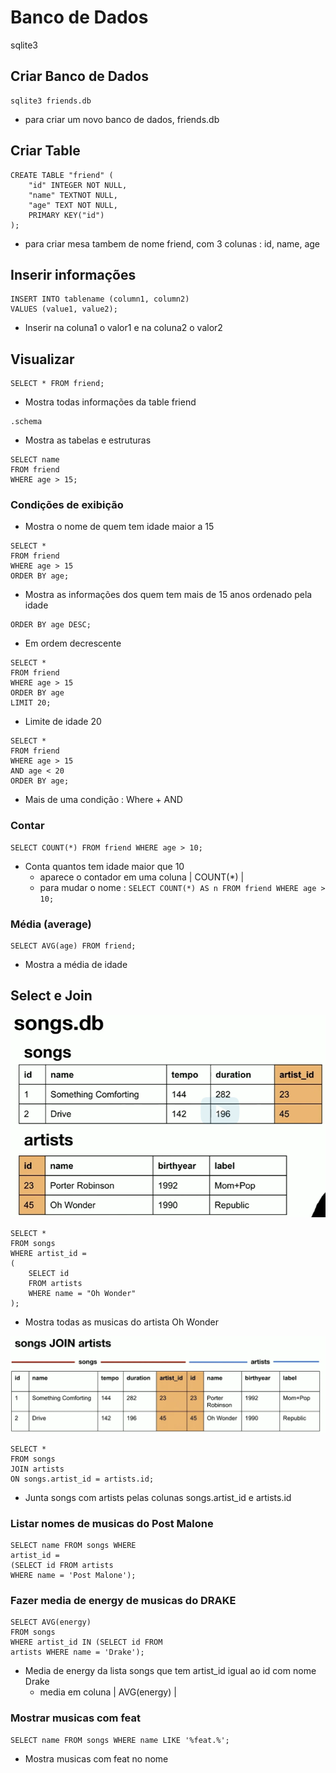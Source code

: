 # Banco de Dados
sqlite3

## Criar Banco de Dados
```
sqlite3 friends.db
```
- para criar um novo banco de dados, friends.db
## Criar Table
```
CREATE TABLE "friend" (
    "id" INTEGER NOT NULL,
    "name" TEXTNOT NULL,
    "age" TEXT NOT NULL,
    PRIMARY KEY("id")
);
```
- para criar mesa tambem de nome friend, com 3 colunas : id, name, age
## Inserir informações
```
INSERT INTO tablename (column1, column2)
VALUES (value1, value2);
```
- Inserir na coluna1 o valor1 e na coluna2 o valor2
## Visualizar 
```
SELECT * FROM friend;
```
- Mostra todas informações da table friend
```
.schema
```
- Mostra as tabelas e estruturas
```
SELECT name
FROM friend
WHERE age > 15;
```
### Condições de exibição
- Mostra o nome de quem tem idade maior a 15
```
SELECT *
FROM friend
WHERE age > 15
ORDER BY age;
```
- Mostra as informações dos quem tem mais de 15 anos ordenado pela idade
```
ORDER BY age DESC;
```
- Em ordem decrescente
```
SELECT *
FROM friend
WHERE age > 15
ORDER BY age
LIMIT 20;
```
- Limite de idade 20
```
SELECT *
FROM friend
WHERE age > 15
AND age < 20
ORDER BY age;
```
- Mais de uma condição : Where + AND
### Contar
```
SELECT COUNT(*) FROM friend WHERE age > 10;
```
- Conta quantos tem idade maior que 10
  - aparece o contador em uma coluna | COUNT(*) |
  - para mudar o nome :
  `
    SELECT COUNT(*) AS n FROM friend WHERE age > 10;
  `
### Média (average)
```
SELECT AVG(age) FROM friend;
```
- Mostra a média de idade

## Select e Join

![alt text](image.png)

```
SELECT *
FROM songs
WHERE artist_id =
(
    SELECT id
    FROM artists
    WHERE name = "Oh Wonder"
);
```
- Mostra todas as musicas do artista Oh Wonder

![alt text](image-1.png)

```
SELECT *
FROM songs
JOIN artists
ON songs.artist_id = artists.id;
```
- Junta songs com artists pelas colunas songs.artist_id e artists.id

### Listar nomes de musicas do Post Malone
```
SELECT name FROM songs WHERE 
artist_id = 
(SELECT id FROM artists
WHERE name = 'Post Malone');
```
### Fazer media de energy de musicas do DRAKE
```
SELECT AVG(energy)
FROM songs
WHERE artist_id IN (SELECT id FROM
artists WHERE name = 'Drake');
```
- Media de energy da lista songs que tem artist_id igual ao id com nome Drake
  - media em coluna | AVG(energy) |
### Mostrar musicas com feat
```
SELECT name FROM songs WHERE name LIKE '%feat.%';
```
- Mostra musicas com feat no nome